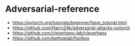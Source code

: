 # Adversarial-reference
- https://pytorch.org/tutorials/beginner/fgsm_tutorial.html
- https://github.com/Harry24k/adversarial-attacks-pytorch
- https://github.com/cleverhans-lab/cleverhans
- https://github.com/bethgelab/foolbox
